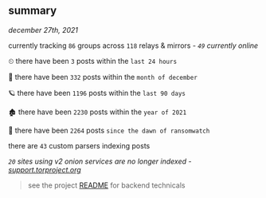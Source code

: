 
## summary
_december 27th, 2021_

currently tracking `86` groups across `118` relays & mirrors - _`49` currently online_

⏲ there have been `3` posts within the `last 24 hours`

🦈 there have been `332` posts within the `month of december`

🪐 there have been `1196` posts within the `last 90 days`

🏚 there have been `2230` posts within the `year of 2021`

🦕 there have been `2264` posts `since the dawn of ransomwatch`

there are `43` custom parsers indexing posts

_`20` sites using v2 onion services are no longer indexed - [support.torproject.org](https://support.torproject.org/onionservices/v2-deprecation/)_

> see the project [README](https://github.com/thetanz/ransomwatch#ransomwatch--) for backend technicals
